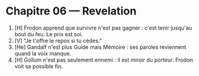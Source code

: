 # Chapitre 06 — Revelation

1. [H] Frodon apprend que survivre n'est pas gagner : c'est tenir jusqu'au bout du feu. Le prix est soi.
2. [V] "Je t'offre le repos si tu cèdes."
3. [He] Gandalf n'est plus Guide mais Mémoire : ses paroles reviennent quand la voix manque.
4. [H] Gollum n'est pas seulement ennemi : il est miroir du porteur. Frodon voit sa possible fin.
